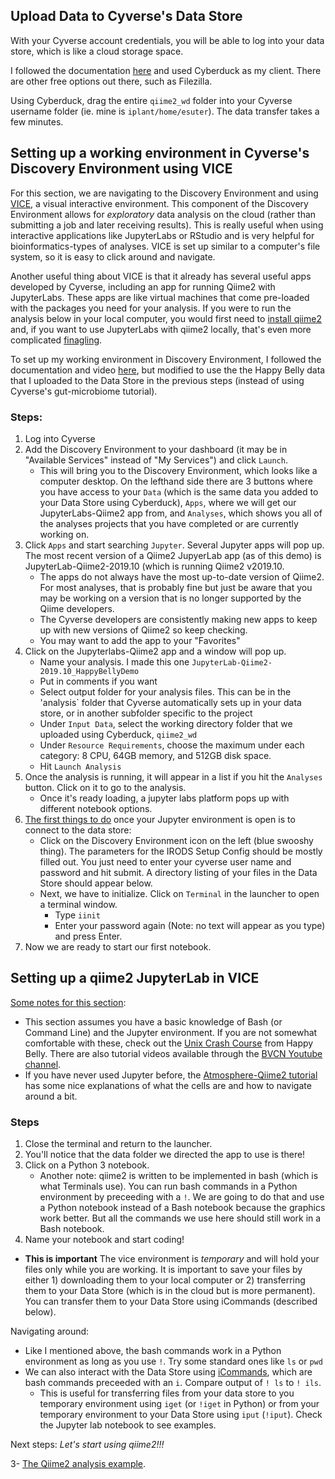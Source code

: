 ## Upload Data to Cyverse's Data Store

With your Cyverse account credentials, you will be able to log into your data store, which is like a cloud storage space. 

I followed the documentation [here](https://cyverse-data-store-guide.readthedocs-hosted.com/en/latest/step1.html#download-and-first-time-configuration-of-cyberduck) and used Cyberduck as my client. There are other free options out there, such as Filezilla.

Using Cyberduck, drag the entire `qiime2_wd` folder into your Cyverse username folder (ie. mine is `iplant/home/esuter`). The data transfer takes a few minutes.  

## Setting up a working environment in Cyverse's Discovery Environment using VICE
For this section, we are navigating to the Discovery Environment and using [VICE](https://learning.cyverse.org/projects/vice/en/latest/), a visual interactive environment. This component of the Discovery Environment allows for *exploratory* data analysis on the cloud (rather than submitting a job and later receiving results). This is really useful when using interactive applications like JupyterLabs or RStudio and is very helpful for bioinformatics-types of analyses. VICE is set up similar to a computer's file system, so it is easy to click around and navigate.

Another useful thing about VICE is that it already has several useful apps developed by Cyverse, including an app for running Qiime2 with JupyterLabs. These apps are like virtual machines that come pre-loaded with the packages you need for your analysis. If you were to run the analysis below in your local computer, you would first need to [install qiime2](https://docs.qiime2.org/2020.2/install/) and, if you want to use JupyterLabs with qiime2 locally, that's even more complicated [finagling](https://docs.qiime2.org/2017.7/interfaces/artifact-api/).

To set up my working environment in Discovery Environment, I followed the documentation and video [here](https://cyverse-jupyter-qiime2.readthedocs-hosted.com/en/latest/), but modified to use the the Happy Belly data that I uploaded to the Data Store in the previous steps (instead of using Cyverse's gut-microbiome tutorial).


### Steps:
1. Log into Cyverse
2. Add the Discovery Environment to your dashboard (it may be in "Available Services" instead of "My Services") and click `Launch`.
	- This will bring you to the Discovery Environment, which looks like a computer desktop. On the lefthand side there are 3 buttons where you have access to your `Data` (which is the same data you added to your Data Store using Cyberduck), `Apps`, where we will get our JupyterLabs-Qiime2 app from, and `Analyses`, which shows you all of the analyses projects that you have completed or are currently working on.
3. Click `Apps` and start searching `Jupyter`. Several Jupyter apps will pop up. The most recent version of a Qiime2 JupyerLab app (as of this demo) is JupyterLab-Qiime2-2019.10 (which is running Qiime2 v2019.10.
	- The apps do not always have the most up-to-date version of Qiime2. For most analyses, that is probably fine but just be aware that you may be working on a version that is no longer supported by the Qiime developers.
	- The Cyverse developers are consistently making new apps to keep up with new versions of Qiime2 so keep checking.
	- You may want to add the app to your "Favorites"
4. Click on the Jupyterlabs-Qiime2 app and a window will pop up.
	- Name your analysis. I made this one `JupyterLab-Qiime2-2019.10_HappyBellyDemo`
	- Put in comments if you want
	- Select output folder for your analysis files. This can be in the 'analysis` folder that Cyverse automatically sets up in your data store, or in another subfolder specific to the project
	- Under `Input Data`, select the working directory folder that we uploaded using Cyberduck, `qiime2_wd`
	- Under `Resource Requirements`, choose the maximum under each category: 8 CPU, 64GB memory, and 512GB disk space.
	- Hit `Launch Analysis`
5. Once the analysis is running, it will appear in a list if you hit the `Analyses` button. Click on it to go to the analysis.
	- Once it's ready loading, a jupyter labs platform pops up with different notebook options.
6. <u>The first things to do</u> once your Jupyter environment is open is to connect to the data store:
	- Click on the Discovery Environment icon on the left (blue swooshy thing). The parameters for the IRODS Setup Config should be mostly filled out. You just need to enter your cyverse user name and password and hit submit. A directory listing of your files in the Data Store should appear below.
	- Next, we have to initialize. Click on `Terminal` in the launcher to open a terminal window.
		- Type `iinit` 
		- Enter your password again (Note: no text will appear as you type) and press Enter.
7. Now we are ready to start our first notebook.
	
	
## Setting up a qiime2 JupyterLab in VICE

<u>Some notes for this section</u>:  

- This section assumes you have a basic knowledge of Bash (or Command Line) and the Jupyter environment. If you are not somewhat comfortable with these, check out the [Unix Crash Course]( https://astrobiomike.github.io/unix/unix-intro) from Happy Belly. There are also tutorial videos available through the [BVCN Youtube channel](https://www.youtube.com/channel/UC5qVqcvUPfgPQWOhBaR_Low).
- If you have never used Jupyter before, the [Atmosphere-Qiime2 tutorial](https://github.com/joslynnlee/qiime2-workflow-cyverse/wiki/Module:-Introduction-to-Jupyter-Notebook#welcome-to-the-jupyter-notebook) has some nice explanations of what the cells are and how to navigate around a bit.


### Steps

1. Close the terminal and return to the launcher.
2. You'll notice that the data folder we directed the app to use is there!
3. Click on a Python 3 notebook.
	- Another note: qiime2 is written to be implemented in bash (which is what Terminals use). You can run bash commands in a Python environment by preceeding with a `!`. We are going to do that and use a Python notebook instead of a Bash notebook because the graphics work better. But all the commands we use here should still work in a Bash notebook.
4. Name your notebook and start coding!

- **This is important** The vice environment is *temporary* and will hold your files only while you are working. It is important to save your files by either 1) downloading them to your local computer or 2) transferring them to your Data Store (which is in the cloud but is more permanent). You can transfer them to your Data Store using iCommands (described below).


Navigating around:

- Like I mentioned above, the bash commands work in a Python environment as long as you use `!`. Try some standard ones like `ls` or `pwd`
- We can also interact with the Data Store using <u>iCommands</u>, which are bash commands preceeded with an `i`. Compare output of `! ls` to `! ils`.
	- This is useful for transferring files from your data store to you temporary environment using `iget` (or `!iget` in Python) or from your temporary environment to your Data Store using `iput` (`!iput`). Check the Jupyter lab notebook to see examples.


Next steps: *Let's start using qiime2!!!*

  3- [The Qiime2 analysis example](https://github.com/biovcnet/topic-amplicons/blob/master/Lesson03a/analysis.md). 





